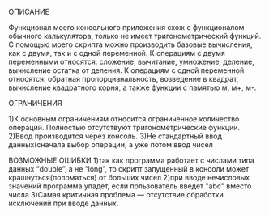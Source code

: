 ОПИСАНИЕ

Функционал моего консольного приложения схож с функционалом обычного калькулятора, только не имеет тригонометрический функций. С помощью моего скрипта можно производить базовые вычисления, как с двумя, так и с одной переменной. К операциям с двумя переменными относятся: сложение, вычитание, умножение, деление, вычисление остатка от деления. К операциям с одной переменной относятся: обратная пропорцианальность, возведение в квадрат, вычисление квадратного корня, а также функции с памятью м, м+, м-.

ОГРАНИЧЕНИЯ

1)К основным ограничениям относится ограниченное количество операций. Полностью отсутствуют тригонометрические функции. 
2)Ввод производится через консоль.
3)Не стандартный ввод данных(сначала выбор операции, а уже потом ввод чисел

ВОЗМОЖНЫЕ ОШИБКИ
1)так как программа работает с числами типа данных “double”, а не “long”, то скрипт запущенный в консоли может крашнуться(поломаться) от больших чисел
2)при вводе нечисловых значений программа упадет, если пользователь введет "abc" вместо числа
3)Самая критичная проблема — отсутствие обработки исключений при вводе данных.